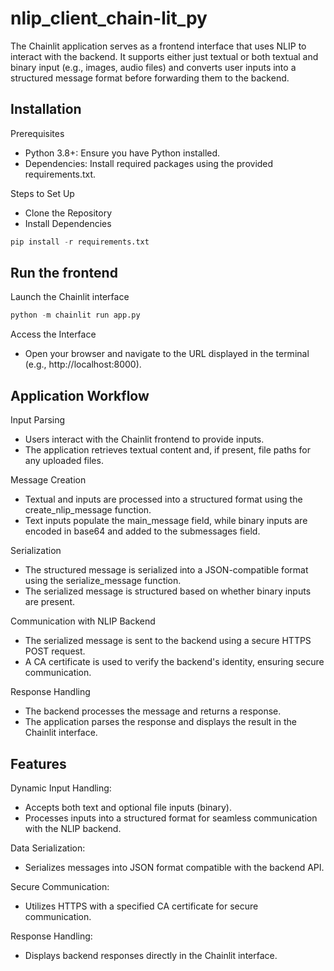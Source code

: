 # nlip_client_chain-lit_py

The Chainlit application serves as a frontend interface that uses NLIP to interact with the backend. It supports either just textual or both textual and binary input (e.g., images, audio files) and converts user inputs into a structured message format before forwarding them to the backend.

## Installation
Prerequisites
- Python 3.8+: Ensure you have Python installed.
- Dependencies: Install required packages using the provided requirements.txt.

Steps to Set Up
- Clone the Repository
- Install Dependencies
```python
pip install -r requirements.txt
```
## Run the frontend
Launch the Chainlit interface
```python
python -m chainlit run app.py
```
Access the Interface
- Open your browser and navigate to the URL displayed in the terminal (e.g., http://localhost:8000).

## Application Workflow
Input Parsing
- Users interact with the Chainlit frontend to provide inputs.
- The application retrieves textual content and, if present, file paths for any uploaded files.

Message Creation
- Textual and inputs are processed into a structured format using the create_nlip_message function.
- Text inputs populate the main_message field, while binary inputs are encoded in base64 and added to the submessages field.

Serialization
- The structured message is serialized into a JSON-compatible format using the serialize_message function.
- The serialized message is structured based on whether binary inputs are present.

Communication with NLIP Backend
- The serialized message is sent to the backend using a secure HTTPS POST request.
- A CA certificate is used to verify the backend's identity, ensuring secure communication.

Response Handling
- The backend processes the message and returns a response.
- The application parses the response and displays the result in the Chainlit interface.

## Features
Dynamic Input Handling:
- Accepts both text and optional file inputs (binary).
- Processes inputs into a structured format for seamless communication with the NLIP backend.

Data Serialization:
- Serializes messages into JSON format compatible with the backend API.

Secure Communication:
- Utilizes HTTPS with a specified CA certificate for secure communication.

Response Handling:
- Displays backend responses directly in the Chainlit interface.
